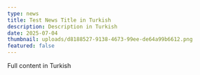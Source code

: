 ```yaml
---
type: news
title: Test News Title in Turkish
description: Description in Turkish
date: 2025-07-04
thumbnail: uploads/d8188527-9138-4673-99ee-de64a99b6612.png
featured: false
---
```

Full content in Turkish